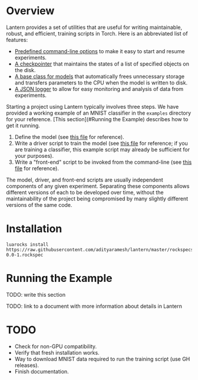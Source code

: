 # Overview

Lantern provides a set of utilities that are useful for writing maintainable, robust, and efficient,
training scripts in Torch. Here is an abbreviated list of features:

- [Predefined command-line options](lantern/options.lua) to make it easy to start and resume
  experiments.
- [A checkpointer](lantern/checkpointer.lua) that maintains the states of a list of specified
  objects on the disk.
- [A base class for models](lantern/model_base.lua) that automatically frees unnecessary storage and
  transfers parameters to the CPU when the model is written to disk.
- [A JSON logger](lantern/json_logger.lua) to allow for easy monitoring and analysis of data from
  experiments.

Starting a project using Lantern typically involves three steps. We have provided a working example
of an MNIST classifier in the `examples` directory for your reference. [This section](#Running the
Example) describes how to get it running.

1. Define the model (see [this file](examples/model.lua) for reference).
2. Write a driver script to train the model (see [this file](examples/driver.lua) for reference; if
   you are training a classifier, this example script may already be sufficient for your purposes).
3. Write a "front-end" script to be invoked from the command-line (see [this
   file](examples/train_classifier.lua) for reference). 

The model, driver, and front-end scripts are usually independent components of any given experiment.
Separating these components allows different versions of each to be developed over time, without the
maintainability of the project being compromised by many slightly different versions of the same
code.

# Installation

	luarocks install https://raw.githubusercontent.com/adityaramesh/lantern/master/rockspecs/lantern-0.0-1.rockspec

# Running the Example

TODO: write this section

TODO: link to a document with more information about details in Lantern

# TODO

- Check for non-GPU compatibility.
- Verify that fresh installation works.
- Way to download MNIST data required to run the training script (use GH releases).
- Finish documentation.

